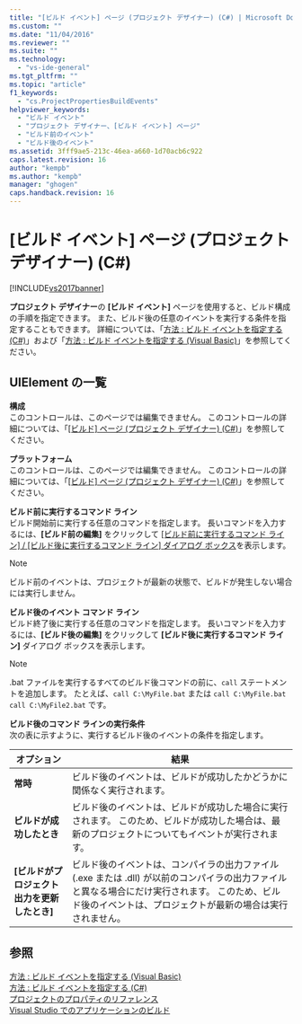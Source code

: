 ```yaml
---
title: "[ビルド イベント] ページ (プロジェクト デザイナー) (C#) | Microsoft Docs"
ms.custom: ""
ms.date: "11/04/2016"
ms.reviewer: ""
ms.suite: ""
ms.technology: 
  - "vs-ide-general"
ms.tgt_pltfrm: ""
ms.topic: "article"
f1_keywords: 
  - "cs.ProjectPropertiesBuildEvents"
helpviewer_keywords: 
  - "ビルド イベント"
  - "プロジェクト デザイナー、[ビルド イベント] ページ"
  - "ビルド前のイベント"
  - "ビルド後のイベント"
ms.assetid: 3fff9ae5-213c-46ea-a660-1d70acb6c922
caps.latest.revision: 16
author: "kempb"
ms.author: "kempb"
manager: "ghogen"
caps.handback.revision: 16
---
```

# [ビルド イベント] ページ (プロジェクト デザイナー) (C#)
[!INCLUDE[vs2017banner](../../code-quality/includes/vs2017banner.md)]

**プロジェクト デザイナー**の **\[ビルド イベント\]** ページを使用すると、ビルド構成の手順を指定できます。  また、ビルド後の任意のイベントを実行する条件を指定することもできます。  詳細については、「[方法 : ビルド イベントを指定する \(C\#\)](../../ide/how-to-specify-build-events-csharp.md)」および「[方法 : ビルド イベントを指定する \(Visual Basic\)](../Topic/How%20to:%20Specify%20Build%20Events%20\(Visual%20Basic\).md)」を参照してください。  
  
## UIElement の一覧  
 **構成**  
 このコントロールは、このページでは編集できません。  このコントロールの詳細については、「[\[ビルド\] ページ \(プロジェクト デザイナー\) \(C\#\)](../Topic/Build%20Page,%20Project%20Designer%20\(C%23\).md)」を参照してください。  
  
 **プラットフォーム**  
 このコントロールは、このページでは編集できません。  このコントロールの詳細については、「[\[ビルド\] ページ \(プロジェクト デザイナー\) \(C\#\)](../Topic/Build%20Page,%20Project%20Designer%20\(C%23\).md)」を参照してください。  
  
 **ビルド前に実行するコマンド ライン**  
 ビルド開始前に実行する任意のコマンドを指定します。  長いコマンドを入力するには、**\[ビルド前の編集\]** をクリックして [\[ビルド前に実行するコマンド ライン\] \/ \[ビルド後に実行するコマンド ライン\] ダイアログ ボックス](../Topic/Pre-build%20Event-Post-build%20Event%20Command%20Line%20Dialog%20Box.md)を表示します。  
  
> [!NOTE]
>  ビルド前のイベントは、プロジェクトが最新の状態で、ビルドが発生しない場合には実行しません。  
  
 **ビルド後のイベント コマンド ライン**  
 ビルド終了後に実行する任意のコマンドを指定します。  長いコマンドを入力するには、**\[ビルド後の編集\]** をクリックして **\[ビルド後に実行するコマンド ライン\]** ダイアログ ボックスを表示します。  
  
> [!NOTE]
>  .bat ファイルを実行するすべてのビルド後コマンドの前に、`call` ステートメントを追加します。  たとえば、`call C:\MyFile.bat` または `call C:\MyFile.bat call C:\MyFile2.bat` です。  
  
 **ビルド後のコマンド ラインの実行条件**  
 次の表に示すように、実行するビルド後のイベントの条件を指定します。  
  
|オプション|結果|  
|-----------|--------|  
|**常時**|ビルド後のイベントは、ビルドが成功したかどうかに関係なく実行されます。|  
|**ビルドが成功したとき**|ビルド後のイベントは、ビルドが成功した場合に実行されます。  このため、ビルドが成功した場合は、最新のプロジェクトについてもイベントが実行されます。|  
|**\[ビルドがプロジェクト出力を更新したとき\]**|ビルド後のイベントは、コンパイラの出力ファイル \(.exe または .dll\) が以前のコンパイラの出力ファイルと異なる場合にだけ実行されます。  このため、ビルド後のイベントは、プロジェクトが最新の場合は実行されません。|  
  
## 参照  
 [方法 : ビルド イベントを指定する \(Visual Basic\)](../Topic/How%20to:%20Specify%20Build%20Events%20\(Visual%20Basic\).md)   
 [方法 : ビルド イベントを指定する \(C\#\)](../../ide/how-to-specify-build-events-csharp.md)   
 [プロジェクトのプロパティのリファレンス](../../ide/reference/project-properties-reference.md)   
 [Visual Studio でのアプリケーションのビルド](../../ide/compiling-and-building-in-visual-studio.md)